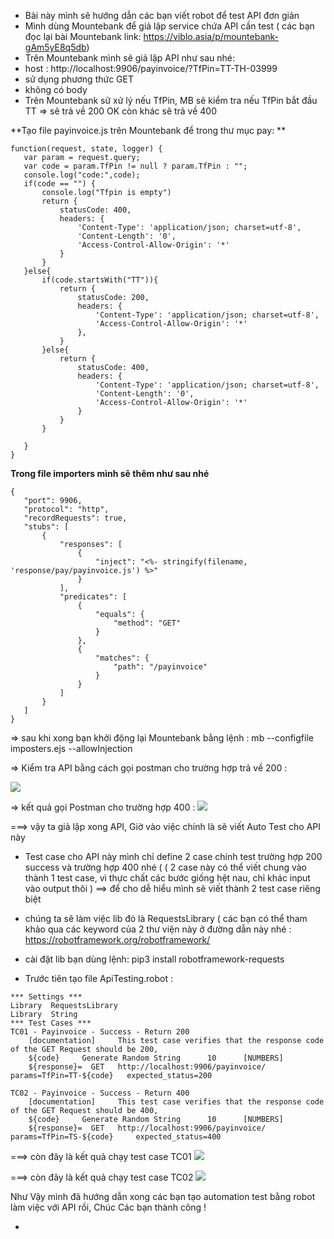 - Bài này mình sẽ hướng dẫn các bạn viết robot để test API đơn giản
- Mình dùng Mountebank để giả lập service chứa API cần test ( các bạn đọc lại bài Mountebank link: https://viblo.asia/p/mountebank-gAm5yE8q5db)
- Trên Mountebank mình sẽ giả lập API như sau nhé:
- host : http://localhost:9906/payinvoice/?TfPin=TT-TH-03999
- sử dụng phương thức GET
- không có body
- Trên Mountebank sữ xử lý nếu TfPin, MB sẽ kiểm tra nếu TfPin bắt đầu TT ⇒ sẽ trả về 200 OK còn khác sẽ trả về 400

**Tạo file payinvoice.js trên Mountebank để trong thư mục pay: **

```
function(request, state, logger) {
   var param = request.query;
   var code = param.TfPin != null ? param.TfPin : "";
   console.log("code:",code);
   if(code == "") {
       console.log("Tfpin is empty")
       return {
           statusCode: 400,
           headers: {
               'Content-Type': 'application/json; charset=utf-8',
               'Content-Length': '0',
               'Access-Control-Allow-Origin': '*'
           }
       }
   }else{
       if(code.startsWith("TT")){
           return {
               statusCode: 200,
               headers: {
                   'Content-Type': 'application/json; charset=utf-8',
                   'Access-Control-Allow-Origin': '*'
               },
           }
       }else{
           return {
               statusCode: 400,
               headers: {
                   'Content-Type': 'application/json; charset=utf-8',
                   'Content-Length': '0',
                   'Access-Control-Allow-Origin': '*'
               }
           }
       }

   }
}
```
**Trong file importers mình sẽ thêm như sau nhé**

```
{
   "port": 9906,
   "protocol": "http",
   "recordRequests": true,
   "stubs": [
       {
           "responses": [
               {
                   "inject": "<%- stringify(filename, 'response/pay/payinvoice.js') %>"
               }
           ],
           "predicates": [
               {
                   "equals": {
                       "method": "GET"
                   }
               },
               {
                   "matches": {
                       "path": "/payinvoice"
                   }
               }
           ]
       }
   ]
}
```

⇒ sau khi xong bạn khởi động lại Mountebank bằng lệnh : 
    mb --configfile imposters.ejs --allowInjection

⇒ Kiểm tra API bằng cách gọi postman cho trường hợp trả về 200 :

![](https://images.viblo.asia/3e7b951d-7971-4124-830e-cbe5946178ed.png)

=> kết quả gọi Postman cho trường hợp 400 :
![](https://images.viblo.asia/76568e69-5810-4de9-856b-9661ea031ae2.png)

===> vậy ta giả lập xong API, Giờ vào việc chính là sẽ viết Auto Test  cho API này
- Test case cho API này mình chỉ define 2 case chính test trường hợp 200 success và trường hợp 400 nhé ( ( 2 case này có thể viết chung vào thành 1 test case, vì thực chất các bước giống hệt nau, chỉ khác input vào output thôi ) ==> để cho dễ hiểu mình sẽ viết thành 2 test case riêng biệt

- chúng ta sẽ làm việc lib đó là RequestsLibrary ( các bạn có thể tham khảo qua các keyword của 2 thư viện này ở đường dẫn này nhé : https://robotframework.org/robotframework/
- cài đặt lib bạn dùng lệnh: pip3 install robotframework-requests
- Trước tiên tạo file ApiTesting.robot :

```
*** Settings ***
Library  RequestsLibrary
Library  String
*** Test Cases ***
TC01 - Payinvoice - Success - Return 200
    [documentation]     This test case verifies that the response code of the GET Request should be 200,
    ${code}     Generate Random String      10      [NUMBERS]
    ${response}=  GET   http://localhost:9906/payinvoice/  params=TfPin=TT-${code}   expected_status=200

TC02 - Payinvoice - Success - Return 400
    [documentation]     This test case verifies that the response code of the GET Request should be 400,
    ${code}     Generate Random String      10      [NUMBERS]
    ${response}=  GET   http://localhost:9906/payinvoice/   params=TfPin=TS-${code}     expected_status=400
```

===> còn đây là kết quả chạy  test case TC01
![](https://images.viblo.asia/7806b469-6253-496f-bf1f-b576d1941301.png)

===> còn đây là kết quả chạy  test case TC02
![](https://images.viblo.asia/bbe6d0ea-97f6-412c-b5f4-51111a5da099.png)

Như Vậy mình đã hướng dẫn xong các bạn tạo automation test bằng robot làm việc với API rồi, Chúc Các bạn thành công !




-